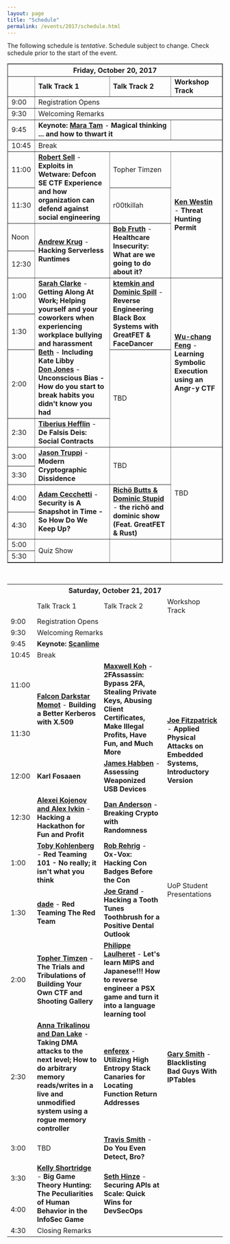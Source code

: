 ```yaml
---
layout: page
title: "Schedule"
permalink: /events/2017/schedule.html
---
```


The following schedule is *tentative*. Schedule subject to change. Check schedule prior to the start of the event.


<TABLE border="1">
<TH COLSPAN="4">Friday, October 20, 2017</TH>

<TR>
  <TD></TD>
  <TD><b>Talk Track 1</b></TD>
  <TD><b>Talk Track 2</b></TD>
  <TD><b>Workshop Track</b></TD>
</TR>

<TR>
  <TD>9:00</TD>
  <TD COLSPAN="3">Registration Opens</TD>
</TR>

<TR>
  <TD>9:30</TD>
  <TD COLSPAN="3">Welcoming Remarks</TD>
</TR>

<TR>
  <TD MARKDOWN="span">9:45</TD>
  <TD COLSPAN="2" MARKDOWN="span"><b>Keynote: <a href="https://bsidespdx.org/events/2017/speakers.html#MaraTam">Mara Tam</a></b> - <b>Magical thinking ... and how to thwart it</b></TD>
  <TD MARKDOWN="span">&nbsp;</TD>
</TR>

<TR>
  <TD MARKDOWN="span">10:45</TD>
  <TD COLSPAN="3" MARKDOWN="span">Break</TD>
</TR>

<TR>
  <TD>11:00</TD>
  <TD ROWSPAN="2"><a href="https://bsidespdx.org/events/2017/speakers.html#RobertSell"><b>Robert Sell</b></a> - <b>Exploits in Wetware: Defcon SE CTF Experience and how organization can defend against social engineering</b></TD>
  <TD>Topher Timzen</TD>
  <TD ROWSPAN="4"><a href="https://bsidespdx.org/events/2017/workshops.html#KenWestin"><b>Ken Westin</b></a> - <b>Threat Hunting Permit</b></TD>
</TR>

<TR>
  <TD>11:30</TD>
  <TD>r00tkillah</TD>
</TR>

<TR>
  <TD>Noon</TD>
  <TD ROWSPAN="2"><a href="https://bsidespdx.org/events/2017/speakers.html#AndrewKrug"><b>Andrew Krug</b></a> - <b>Hacking Serverless Runtimes</b></TD>
  <TD ROWSPAN="2"><a href="https://bsidespdx.org/events/2017/speakers.html#BobFruth"><b>Bob Fruth</b></a> - <b>Healthcare Insecurity: What are we going to do about it?</b></TD>
</TR>

<TR>
  <TD>12:30</TD>
</TR>

<TR>
  <TD>1:00</TD>
  <TD ROWSPAN="3"><a href="https://bsidespdx.org/events/2017/speakers.html#SarahClarke"><b>Sarah Clarke</b></a> - <b>Getting Along At Work;  Helping yourself and your coworkers when experiencing workplace bullying and harassment</b><BR><a href="https://bsidespdx.org/events/2017/speakers.html#Beth"><b>Beth</b></a> - <b>Including Kate Libby</b><BR><a href="https://bsidespdx.org/events/2017/speakers.html#DonJones"><b>Don Jones</b></a> - <b>Unconscious Bias - How do you start to break habits you didn't know you had</b></TD>
  <TD ROWSPAN="2"><a href="https://bsidespdx.org/events/2017/speakers.html#ktemkinDominicSpill"><b>ktemkin and Dominic Spill</b></a> - <b>Reverse Engineering Black Box Systems with GreatFET & FaceDancer</b></TD>
  <TD ROWSPAN="4"><a href="https://bsidespdx.org/events/2017/workshops.html#Wu-changFeng"><b>Wu-chang Feng</b></a> - <b>Learning Symbolic Execution using an Angr-y CTF</b></TD>
</TR>

<TR>
  <TD>1:30</TD>
</TR>

<TR>
  <TD>2:00</TD>
  <TD ROWSPAN="2">TBD</TD>
</TR>

<TR>
  <TD>2:30</TD>
  <TD><a href="https://bsidespdx.org/events/2017/speakers.html#TiberiusHefflin"><b>Tiberius Hefflin</b></a> - <b>De Falsis Deis: Social Contracts</b></TD>
</TR>

<TR>
  <TD>3:00</TD>
  <TD ROWSPAN="2"><a href="https://bsidespdx.org/events/2017/speakers.html#JasonTruppi"><b>Jason Truppi</b></a> - <b>Modern Cryptographic Dissidence</b></TD>
  <TD ROWSPAN="2">TBD</TD>
  <TD ROWSPAN="4">TBD</TD>
</TR>

<TR>
  <TD>3:30</TD>
</TR>

<TR>
  <TD>4:00</TD>
  <TD ROWSPAN="2"><a href="https://bsidespdx.org/events/2017/speakers.html#AdamCecchetti"><b>Adam Cecchetti</b></a> - <b>Security is A Snapshot in Time - So How Do We Keep Up?</b></TD>
  <TD ROWSPAN="2"><a href="https://bsidespdx.org/events/2017/speakers.html#RichoDominic"><b>Richö Butts & Dominic Stupid</b></a> - <b>the richö and dominic show (Feat. GreatFET & Rust)</b></TD>
</TR>

<TR>
  <TD>4:30</TD>
</TR>

<TR>
  <TD>5:00</TD>
  <TD ROWSPAN="2">Quiz Show</TD>
  <TD ROWSPAN="2">&nbsp;</TD>
  <TD ROWSPAN="2">&nbsp;</TD>
</TR>

<TR>
  <TD>5:30</TD>
</TR>

</TABLE>

&nbsp;
<TABLE>

<TH COLSPAN="4">Saturday, October 21, 2017</TH>

<TR>
  <TD></TD>
  <TD>Talk Track 1</TD>
  <TD>Talk Track 2</TD>
  <TD>Workshop Track</TD>
</TR>

<TR>
  <TD>9:00</TD>
  <TD COLSPAN="3">Registration Opens</TD>
</TR>

<TR>
  <TD>9:30</TD>
  <TD COLSPAN="3">Welcoming Remarks</TD>
</TR>

<TR>
  <TD MARKDOWN="span">9:45</TD>
  <TD COLSPAN="2" MARKDOWN="span"><b>Keynote: <a href="https://bsidespdx.org/events/2017/speakers.html#Micah%20Scott">Scanlime</a></b></TD>
  <TD MARKDOWN="span">&nbsp;</TD>
</TR>

<TR>
  <TD MARKDOWN="span">10:45</TD>
  <TD COLSPAN="3" MARKDOWN="span">Break</TD>
</TR>

<TR>
  <TD>11:00</TD>
  <TD ROWSPAN="2"><a href="https://bsidespdx.org/events/2017/speakers.html#FalconDarkstarMomot"><b>Falcon Darkstar Momot</b></a> - <b>Building a Better Kerberos with X.509</b></TD>
  <TD ROWSPAN="2"><a href="https://bsidespdx.org/events/2017/speakers.html#MaxwellKoh"><b>Maxwell Koh</b></a> - <b>2FAssassin: Bypass 2FA, Stealing Private Keys, Abusing Client Certificates, Make Illegal Profits, Have Fun, and Much More</b></TD>
  <TD ROWSPAN="4"><a href="https://bsidespdx.org/events/2017/workshops.html#JoeFitzpatrick"><b>Joe Fitzpatrick</b></a> - <b>Applied Physical Attacks on Embedded Systems, Introductory Version</b></TD>
</TR>

<TR>
  <TD>11:30</TD>
</TR>

<TR>
  <TD>12:00</TD>
  <TD><b>Karl Fosaaen</b></TD>
  <TD><a href="https://bsidespdx.org/events/2017/speakers.html#JamesHabben"><b>James Habben</b></a> - <b>Assessing Weaponized USB Devices</b></TD>
</TR>

<TR>
  <TD>12:30</TD>
  <TD><a href="https://bsidespdx.org/events/2017/speakers.html#AlexeiKojenovAlexIvkin"><b>Alexei Kojenov and Alex Ivkin</b></a> - <b>Hacking a Hackathon for Fun and Profit</b></TD>
  <TD><a href="https://bsidespdx.org/events/2017/speakers.html#DanAnderson"><b>Dan Anderson</b></a> - <b>Breaking Crypto with Randomness</b></TD>
</TR>

<TR>
  <TD>1:00</TD>
  <TD><a href="https://bsidespdx.org/events/2017/speakers.html#TobyKohlenberg"><b>Toby Kohlenberg</b></a> - <b>Red Teaming 101 - No really; it isn't what you think</b></TD>
  <TD><a href="https://bsidespdx.org/events/2017/speakers.html#RobRehrig"><b>Rob Rehrig</b></a> - <b>Ox-Vox: Hacking Con Badges Before the Con</b></TD>
  <TD ROWSPAN="2">UoP Student Presentations</TD>
</TR>

<TR>
  <TD>1:30</TD>
  <TD><a href="https://bsidespdx.org/events/2017/speakers.html#dade"><b>dade</b></a> - <b>Red Teaming The Red Team</b></TD>
  <TD><a href="https://bsidespdx.org/events/2017/speakers.html#JoeGrand"><b>Joe Grand</b></a> - <b>Hacking a Tooth Tunes Toothbrush for a Positive Dental Outlook</b></TD>
</TR>

<TR>
  <TD>2:00</TD>
  <TD><a href="https://bsidespdx.org/events/2017/speakers.html#TopherTimzen"><b>Topher Timzen</b></a> - <b>The Trials and Tribulations of Building Your Own CTF and Shooting Gallery</b></TD>
  <TD><a href="https://bsidespdx.org/events/2017/speakers.html#PhilippeLaulheret"><b>Philippe Laulheret</b></a> - <b>Let's learn MIPS and Japanese!!! How to reverse engineer a PSX game and turn it into a language learning tool</b></TD>
  <TD ROWSPAN="4"><a href="https://bsidespdx.org/events/2017/workshops.html#GarySmith"><b>Gary Smith</b></a> - <b>Blacklisting Bad Guys With IPTables</b></TD>
</TR>

<TR>
  <TD>2:30</TD>
  <TD><a href="https://bsidespdx.org/events/2017/speakers.html#AnnaTrikalinou"><b>Anna Trikalinou and Dan Lake</b></a> - <b>Taking DMA attacks to the next level; How to do arbitrary memory reads/writes in a live and unmodified system using a rogue memory controller</b></TD>
  <TD><a href="https://bsidespdx.org/events/2017/speakers.html#enferex"><b>enferex</b></a> - <b>Utilizing High Entropy Stack Canaries for Locating Function Return Addresses</b></TD>
</TR>

<TR>
  <TD>3:00</TD>
  <TD>TBD</TD>
  <TD><a href="https://bsidespdx.org/events/2017/speakers.html#TravisSmith"><b>Travis Smith</b></a> - <b>Do You Even Detect, Bro?</b></TD>
</TR>

<TR>
  <TD>3:30</TD>
  <TD ROWSPAN="2"><a href="https://bsidespdx.org/events/2017/speakers.html#KellyShortridge"><b>Kelly Shortridge</b></a> - <b>Big Game Theory Hunting: The Peculiarities of Human Behavior in the InfoSec Game</b></TD>
  <TD ROWSPAN="2"><a href="https://bsidespdx.org/events/2017/speakers.html#SethHinze"><b>Seth Hinze</b></a> - <b>Securing APIs at Scale: Quick Wins for DevSecOps</b></TD>
</TR>

<TR>
  <TD>4:00</TD>
  <TD>&nbsp;</TD>
</TR>

<TR>
  <TD>4:30</TD>
  <TD>Closing Remarks</TD>
  <TD>&nbsp;</TD>
  <TD>&nbsp;</TD>
</TR>

</TABLE>
